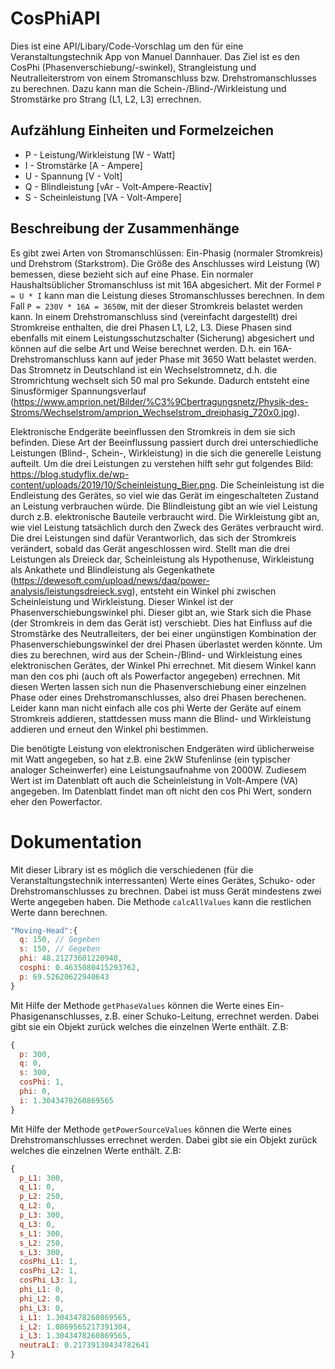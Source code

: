 # CosPhiAPI

Dies ist eine API/Libary/Code-Vorschlag um den für eine Veranstaltungstechnik App von Manuel Dannhauer. Das Ziel ist es den CosPhi (Phasenverschiebung/-swinkel), Strangleistung und Neutralleiterstrom von einem Stromanschluss bzw. Drehstromanschlusses zu berechnen. Dazu kann man die Schein-/Blind-/Wirkleistung und Stromstärke pro Strang (L1, L2, L3) errechnen. 


## Aufzählung Einheiten und Formelzeichen
* P - Leistung/Wirkleistung [W - Watt]
* I - Stromstärke [A - Ampere]
* U - Spannung [V - Volt]
* Q - Blindleistung [vAr - Volt-Ampere-Reactiv]
* S - Scheinleistung [VA - Volt-Ampere]

## Beschreibung der Zusammenhänge
Es gibt zwei Arten von Stromanschlüssen: Ein-Phasig (normaler Stromkreis) und Drehstrom (Starkstrom). Die Größe des Anschlusses wird Leistung (W) bemessen, diese bezieht sich auf eine Phase. Ein normaler Haushaltsüblicher Stromanschluss ist mit 16A abgesichert. Mit der Formel `P = U * I` kann man die Leistung dieses Stromanschlusses berechnen. In dem Fall `P = 230V * 16A = 3650W`, mit der dieser Stromkreis belastet werden kann. In einem Drehstromanschluss sind (vereinfacht dargestellt) drei Stromkreise enthalten, die drei Phasen L1, L2, L3. Diese Phasen sind ebenfalls mit einem Leistungsschutzschalter (Sicherung) abgesichert und können auf die selbe Art und Weise berechnet werden. D.h. ein 16A-Drehstromanschluss kann auf jeder Phase mit 3650 Watt belastet werden. Das Stromnetz in Deutschland ist ein Wechselstromnetz, d.h. die Stromrichtung wechselt sich 50 mal pro Sekunde. Dadurch entsteht eine Sinusförmiger Spannungsverlauf (https://www.amprion.net/Bilder/%C3%9Cbertragungsnetz/Physik-des-Stroms/Wechselstrom/amprion_Wechselstrom_dreiphasig_720x0.jpg).

Elektronische Endgeräte beeinflussen den Stromkreis in dem sie sich befinden. Diese Art der Beeinflussung passiert durch drei unterschiedliche Leistungen (Blind-, Schein-, Wirkleistung) in die sich die generelle Leistung aufteilt. Um die drei Leistungen zu verstehen hilft sehr gut folgendes Bild: https://blog.studyflix.de/wp-content/uploads/2019/10/Scheinleistung_Bier.png. Die Scheinleistung ist die Endleistung des Gerätes, so viel wie das Gerät im eingeschalteten Zustand an Leistung verbrauchen würde. Die Blindleistung gibt an wie viel Leistung durch z.B. elektronische Bauteile verbraucht wird. Die Wirkleistung gibt an, wie viel Leistung tatsächlich durch den Zweck des Gerätes verbraucht wird. Die drei Leistungen sind dafür Verantworlich, das sich der Stromkreis verändert, sobald das Gerät angeschlossen wird. Stellt man die drei Leistungen als Dreieck dar, Scheinleistung als Hypothenuse, Wirkleistung als Ankathete und Blindleistung als Gegenkathete (https://dewesoft.com/upload/news/daq/power-analysis/leistungsdreieck.svg), entsteht ein Winkel phi zwischen Scheinleistung und Wirkleistung. Dieser Winkel ist der Phasenverschiebungswinkel phi. Dieser gibt an, wie Stark sich die Phase (der Stromkreis in dem das Gerät ist) verschiebt. Dies hat Einfluss auf die Stromstärke des Neutralleiters, der bei einer ungünstigen Kombination der Phasenverschiebungswinkel der drei Phasen überlastet werden könnte.
Um dies zu berechnen, wird aus der Schein-/Blind- und Wirkleistung eines elektronischen Gerätes, der Winkel Phi errechnet. Mit diesem Winkel kann man den cos phi (auch oft als Powerfactor angegeben) errechnen. Mit diesen Werten lassen sich nun die Phasenverschiebung einer einzelnen Phase oder eines Drehstromanschlusses, also drei Phasen berechenen. Leider kann man nicht einfach alle cos phi Werte der Geräte auf einem Stromkreis addieren, stattdessen muss mann die Blind- und Wirkleistung addieren und erneut den Winkel phi bestimmen.

Die benötigte Leistung von elektronischen Endgeräten wird üblicherweise mit Watt angegeben, so hat z.B. eine 2kW Stufenlinse (ein typischer analoger Scheinwerfer) eine Leistungsaufnahme von 2000W. Zudiesem Wert ist im Datenblatt oft auch die Scheinleistung in Volt-Ampere (VA) angegeben. Im Datenblatt findet man oft nicht den cos Phi Wert, sondern eher den Powerfactor.

# Dokumentation

  Mit dieser Library ist es möglich die verschiedenen (für die Veranstaltungstechnik interressanten) Werte eines Gerätes, Schuko- oder Drehstromanschlusses zu brechnen.
  Dabei ist muss Gerät mindestens zwei Werte angegeben haben. Die Methode ``calcAllValues`` kann die restlichen Werte dann berechnen.
  ```javascript
  "Moving-Head":{
    q: 150, // Gegeben
    s: 150, // Gegeben
    phi: 48.21273601220948,
    cosphi: 0.4635080415293762,
    p: 69.52620622940643
  }
  ```
  Mit Hilfe der Methode ``getPhaseValues`` können die Werte eines Ein-Phasigenanschlusses, z.B. einer Schuko-Leitung, errechnet werden. Dabei gibt sie ein Objekt zurück welches die einzelnen Werte enthält. Z.B:

  ```javascript
  {
    p: 300,
    q: 0,
    s: 300,
    cosPhi: 1,
    phi: 0,
    i: 1.3043478260869565
  }
  ```

  Mit Hilfe der Methode ``getPowerSourceValues`` können die Werte eines Drehstromanschlusses errechnet werden. Dabei gibt sie ein Objekt zurück welches die einzelnen Werte enthält. Z.B:
  ```javascript
  {
    p_L1: 300,
    q_L1: 0,
    p_L2: 250,
    q_L2: 0,
    p_L3: 300,
    q_L3: 0,
    s_L1: 300,
    s_L2: 250,
    s_L3: 300,
    cosPhi_L1: 1,
    cosPhi_L2: 1,
    cosPhi_L3: 1,
    phi_L1: 0,
    phi_L2: 0,
    phi_L3: 0,
    i_L1: 1.3043478260869565,
    i_L2: 1.0869565217391304,
    i_L3: 1.3043478260869565,
    neutraLI: 0.21739130434782641
  }
  ```